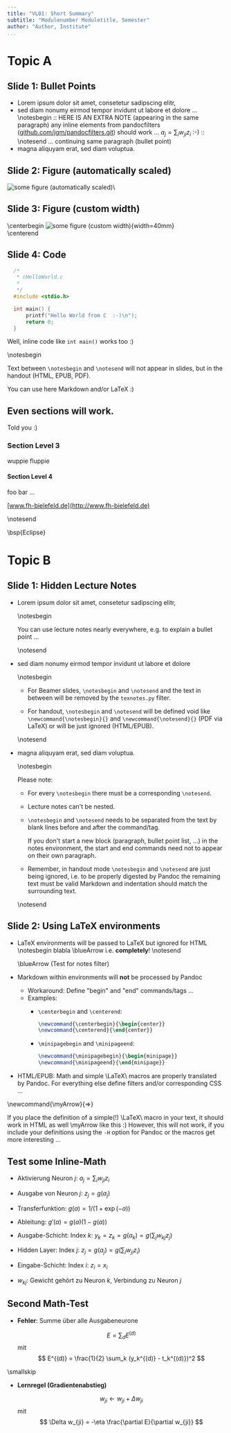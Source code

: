 ```yaml
---
title: "VL01: Short Summary"
subtitle: "Modulenumber Moduletitle, Semester"
author: "Author, Institute"
...
```






Topic A
=======


Slide 1: Bullet Points
----------------------

*   Lorem ipsum dolor sit amet, consetetur sadipscing elitr, 
*   sed diam nonumy eirmod tempor invidunt ut labore et dolore ...
    \notesbegin
    :: HERE IS AN EXTRA NOTE (appearing in the same paragraph)
    any inline elements from pandocfilters
    ([github.com/jgm/pandocfilters.git](https://github.com/jgm/pandocfilters.git))
    should work ... $a_j = \sum_i w_{ji} z_i$ :-) ::
    \notesend
    ... continuing same paragraph (bullet point)
*   magna aliquyam erat, sed diam voluptua. 


Slide 2: Figure (automatically scaled)
--------------------------------------

![some figure (automatically scaled)](figs/somefig)\


Slide 3: Figure (custom width)
------------------------------

\centerbegin
![some figure (custom width)](figs/somefig){width=40mm}\
\centerend


Slide 4: Code
-------------

```c
  /*
   * cHelloWorld.c
   *
   */
  #include <stdio.h>

  int main() {
      printf("Hello World from C  :-)\n");
      return 0;
  }
```

Well, inline code like `int main()` works too :)

\notesbegin

Text between `\notesbegin` and `\notesend` will not appear in slides,
but in the handout (HTML, EPUB, PDF).

You can use here Markdown and/or LaTeX :)


Even sections will work.
------------------------

Told you :)

### Section Level 3

wuppie fluppie

#### Section Level 4

foo bar ...

[www.fh-bielefeld.de](http://www.fh-bielefeld.de)

\notesend

\bsp{Eclipse}





Topic B
=======


Slide 1: Hidden Lecture Notes
-----------------------------

*   Lorem ipsum dolor sit amet, consetetur sadipscing elitr, 
    
    \notesbegin
    
    You can use lecture notes nearly everywhere, e.g. to explain a bullet point ...
    
    \notesend
    
*   sed diam nonumy eirmod tempor invidunt ut labore et dolore 

    \notesbegin
    
    *   For Beamer slides, `\notesbegin` and `\notesend` and the text in
        between will be removed by the `texnotes.py` filter.
        
    *   For handout, `\notesbegin` and `\notesend` will be defined void like
        `\newcommand{\notesbegin}{}` and `\newcommand{\notesend}{}` (PDF via
        LaTeX) or will be just ignored (HTML/EPUB).
    
    \notesend
    
*   magna aliquyam erat, sed diam voluptua. 

    \notesbegin
    
    Please note:

    *   For every `\notesbegin` there must be a corresponding `\notesend`.

    *   Lecture notes can't be nested.

    *   `\notesbegin` and `\notesend` needs to be separated from the text by 
        blank lines before and after the command/tag.

        If you don't start a new block (paragraph, bullet point list, ...) in
        the notes environment, the start and end commands need not to appear on
        their own paragraph.

    *   Remember, in handout mode `\notesbegin` and `\notesend` are just being
        ignored, i.e. to be properly digested by Pandoc the remaining text must
        be valid Markdown and indentation should match the surrounding text.

    \notesend
 

Slide 2: Using LaTeX environments
---------------------------------

*   LaTeX environments will be passed to LaTeX but ignored for HTML
    \notesbegin
    blabla \blueArrow i.e. **completely**!
    \notesend

    \blueArrow (Test for notes filter)

*   Markdown within environments will **not** be processed by Pandoc
    *   Workaround: Define "begin" and "end" commands/tags ...
    *   Examples: 
        -   `\centerbegin` and `\centerend`:
            ```latex
            \newcommand{\centerbegin}{\begin{center}}
            \newcommand{\centerend}{\end{center}}
            ```
            
        -   `\minipagebegin` and `\minipageend`:
            ```latex
            \newcommand{\minipagebegin}{\begin{minipage}}
            \newcommand{\minipageend}{\end{minipage}}
            ```
            
*   HTML/EPUB: Math and simple \LaTeX\ macros are properly translated by 
    Pandoc. For everything else define filters and/or corresponding CSS ...
  
    
\newcommand{\myArrow}{$\Rightarrow$}

If you place the definition of a simple(!) \LaTeX\ macro in your text, it
should work in HTML as well \myArrow like this :)   However, this will not
work, if you include your definitions using the `-H` option for Pandoc or the
macros get more interesting ...



Test some Inline-Math
---------------------

*   Aktivierung Neuron $j$: $a_j = \sum_i w_{ji} z_i$
*   Ausgabe von Neuron $j$: $z_j = g(a_j)$

*   Transferfunktion: $g(a) = 1/(1+\exp(-a))$
*   Ableitung: $g'(a) = g(a)(1-g(a))$

*   Ausgabe-Schicht: Index $k$: $y_k = z_k = g(a_k) = g(\sum_j w_{kj} z_j)$
*   Hidden Layer: Index $j$: $z_j = g(a_j) = g(\sum_i w_{ji} z_i)$
*   Eingabe-Schicht: Index $i$: $z_i = x_i$

*   $w_{kj}$: Gewicht gehört zu Neuron $k$, Verbindung zu Neuron $j$


Second Math-Test
----------------

*   **Fehler**: Summe über alle Ausgabeneurone

    $$
        E = \sum_d E^{(d)}
    $$
    mit
    $$
        E^{(d)} = \frac{1}{2} \sum_k (y_k^{(d)} - t_k^{(d)})^2
    $$

\smallskip

*   **Lernregel (Gradientenabstieg)**

    $$
        w_{ji} \gets w_{ji} + \Delta w_{ji}
    $$
    mit
    $$
        \Delta w_{ji} = -\eta \frac{\partial E}{\partial w_{ji}}
    $$











